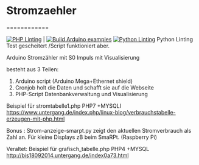 # Stromzaehler
============

[![PHP Linting](https://github.com/dewomser/stromzaehler/actions/workflows/php-linter.yml/badge.svg)](https://github.com/dewomser/stromzaehler/actions/workflows/php-linter.yml) | 
[![Build Arduino examples](https://github.com/dewomser/stromzaehler/actions/workflows/arduino-build.yml/badge.svg)](https://github.com/dewomser/stromzaehler/actions/workflows/arduino-build.yml)
[![Python Linting](https://github.com/dewomser/stromzaehler/actions/workflows/main.yml/badge.svg)](https://github.com/dewomser/stromzaehler/actions/workflows/main.yml)
Python Linting Test gescheitert /Script funktioniert aber.

Arduino Stromzähler mit S0 Impuls mit Visualisierung

besteht aus 3 Teilen:

1. Arduino script (Arduino Mega+Ethernet shield)
2. Cronjob holt die Daten und schafft sie auf die Webseite
3. PHP-Script  Datenbankverwaltung und Visualisierung


Beispiel für stromtabelle1.php PHP7 +MYSQLI
https://www.untergang.de/index.php/linux-blog/verbrauchstabelle-erzeugen-mit-php.html

Bonus :
Strom-anzeige-smarpt.py zeigt den aktuellen Stromverbrauch als Zahl an. Für kleine Displays zB beim SmaRPt.  (Raspberry Pi)



Veraltet:
Beispiel für grafisch_tabelle.php PHP4 +MYSQL
http://bis18092014.untergang.de/index0a73.html

